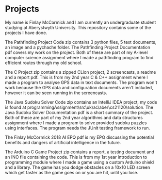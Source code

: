 # Projects
My name is Finlay McCormick and I am currently an undergraduate student studying at Aberystwyth University. This repository contains some of the projects I have done.

The Pathfinding Project Code zip contains 3 python files, 5 text documents, an image and a pychache folder. The Pathfinding Project Documentation pdf covers my work on the project. Both of these are part of my A-level computer science assignment where I made a pathfinding program to find efficient routes through my old school.

The C Project zip contains a zipped CLion project, 2 screencasts, a readme and a report pdf. This is from my 2nd year C & C++ assignment where I made a program to analyse GPS data in text documents. The program won't work because the GPS data and configuration documents aren't included, however it can be seen running in the screencasts.

The Java Sudoku Solver Code zip contains an IntelliJ IDEA project, my code is found at programmingAssignment\src\uk\ac\aber\cs21120\solution. The Java Sudoku Solver Documentation pdf is a short summary of the project. Both of these are part of my 2nd year algorithms and data structures assignment where I made a program to solve provided sudoku puzzles using interfaces. The program needs the JUnit testing framework to run.

The Finlay McCormick 2018 AI EPQ pdf is my EPQ discussing the potential benefits and dangers of artificial intelligence in the future.

The Arduino C Game Project zip contains a report, a testing document and an INO file containing the code. This is from my 1st year introduction to programming module where I made a game using a custom Arduino shield and a library. The game has you dodge obstacles on a 10x10 LED screen which get faster as the game goes on or you are hit, until you lose.
